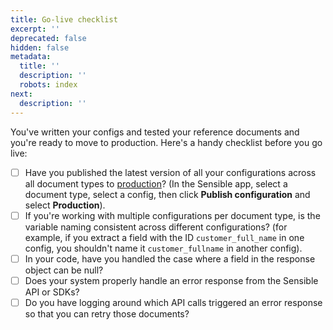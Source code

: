 ```yaml
---
title: Go-live checklist
excerpt: ''
deprecated: false
hidden: false
metadata:
  title: ''
  description: ''
  robots: index
next:
  description: ''
---
```

You've written your configs and tested your reference documents and you're ready to move to production. Here's a handy checklist before you go live:

- [ ] Have you published the latest version of all your configurations across all document types to [production](https://docs.sensible.so/docs/test-before-integrating-configs)? (In the Sensible app, select a document type, select a config, then click **Publish configuration** and select **Production**).
- [ ] If you're working with multiple configurations per document type, is the variable naming consistent across different configurations? (for example, if you extract a field with the ID `customer_full_name` in one config, you shouldn't name it `customer_fullname` in another config).
- [ ] In your code, have you handled the case where a field in the response object can be null?
- [ ] Does your system properly handle an error response from the Sensible API or SDKs? 
- [ ] Do you have logging around which API calls triggered an error response so that you can retry those documents?